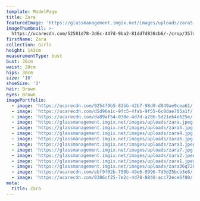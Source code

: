 ```yaml
---
template: ModelPage
title: Zara
featuredImage: 'https://glassmanagement.imgix.net/images/uploads/zara5-banner.jpg'
imageThumbnail: >-
  https://ucarecdn.com/52581d78-3d6c-447d-9ba2-81dd7d838cb6/-/crop/357x359/0,0/-/preview/
firstName: Zara
collection: Girls
height: 143cm
measurementType: bust
bust: 36cm
waist: 28cm
hips: 30cm
size: '10'
shoeSize: '3'
hair: Brown
eyes: Brown
imagePortfolio:
  - image: 'https://ucarecdn.com/9254f9b5-82bb-42b7-98d0-d849ae9cea61/'
  - image: 'https://ucarecdn.com/d5d96a1c-9fc5-4fab-9f55-6c8dae705a1f/'
  - image: 'https://ucarecdn.com/da89af54-030e-4d7d-a286-5d21e64e625e/'
  - image: 'https://glassmanagement.imgix.net/images/uploads/zara.jpeg'
  - image: 'https://glassmanagement.imgix.net/images/uploads/zara5.jpg'
  - image: 'https://glassmanagement.imgix.net/images/uploads/zara4.jpg'
  - image: 'https://glassmanagement.imgix.net/images/uploads/zara6.jpg'
  - image: 'https://glassmanagement.imgix.net/images/uploads/zara3.jpeg'
  - image: 'https://glassmanagement.imgix.net/images/uploads/zara7.jpg'
  - image: 'https://glassmanagement.imgix.net/images/uploads/zara2.jpeg'
  - image: 'https://glassmanagement.imgix.net/images/uploads/zara1.jpeg'
  - image: 'https://glassmanagement.imgix.net/images/uploads/zara36q7283456.jpg'
  - image: 'https://ucarecdn.com/ebf9f02b-750b-49e6-9996-7d3d25bcb3e8/'
  - image: 'https://ucarecdn.com/0386cf25-7e2c-4d78-8840-acc72ece6f80/'
meta:
  title: Zara
---
```


